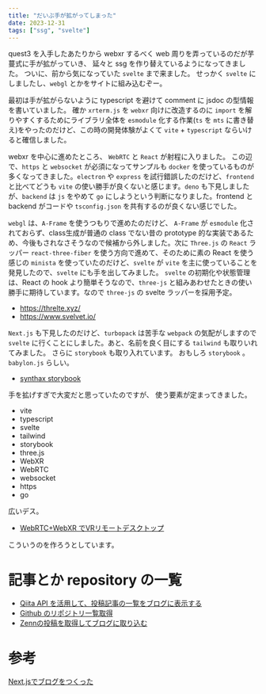 ```yaml
---
title: "だいぶ手が拡がってしまった"
date: 2023-12-31
tags: ["ssg", "svelte"]
---
```


quest3 を入手したあたりから webxr するべく web 周りを弄っているのだが芋蔓式に手が拡がっていき、 延々と ssg を作り替えているようになってきました。
ついに、前から気になっていた `svelte` まで来ました。
せっかく `svelte` にしましたし、`webgl` とかをサイトに組み込むぞー。

最初は手が拡がらないように typescript を避けて comment に jsdoc の型情報を書いていました。 確か `xrterm.js` を `webxr` 向けに改造するのに `import` を解りやすくするためにライブラリ全体を `esmodule` 化する作業(`ts` を `mts` に書き替え)をやったのだけど、この時の開発体験がよくて `vite` + `typescript` ならいけると確信しました。

webxr を中心に進めたところ、 `WebRTC` と `React` が射程に入りました。
この辺で、`https` と `websocket` が必須になってサンプルも `docker` を使っているものが多くなってきました。`electron` や `express` を試行錯誤したのだけど、`frontend` と比べてどうも `vite` の使い勝手が良くないと感じます。`deno` も下見しましたが、`backend` は `js` をやめて `go` にしようという判断になりました。frontend と backend がコードや `tsconfig.json` を共有するのが良くない感じでした。

`webgl` は、`A-Frame` を使うつもりで進めたのだけど、 `A-Frame` が `esmodule` 化されておらず、class生成が普通の class でない昔の prototype 的な実装であるため、今後もされなさそうなので候補から外しました。次に `Three.js` の `React` ラッパー `react-three-fiber` を使う方向で進めて、そのために素の React を使う感じの `minista` を使っていたのだけど、`svelte` が `vite` を主に使っていることを発見したので、`svelte` にも手を出してみました。 `svelte` の初期化や状態管理は、React の hook より簡単そうなので、`three-js` と組みあわせたときの使い勝手に期待しています。なので `three-js` の svelte ラッパーを採用予定。

- https://threlte.xyz/
- https://www.svelvet.io/

`Next.js` も下見したのだけど、`turbopack` は苦手な `webpack` の気配がしますので `svelte` に行くことにしました。あと、名前を良く目にする `tailwind` も取りいれてみました。 さらに `storybook` も取り入れています。
おもしろ `storybook` 。 `babylon.js` らしい。

- [synthax storybook](https://62f6421c021f127287edd8fb-exirtzhlnf.chromatic.com/?path=/story/introduction--story)

手を拡げすぎで大変だと思っていたのですが、
使う要素が定まってきました。

- vite
- typescript
- svelte
- tailwind
- storybook
- three.js
- WebXR
- WebRTC
- websocket
- https
- go

広いデス。

- [WebRTC+WebXR でVRリモートデスクトップ](https://qiita.com/binzume/items/52a4f4be5c316753e1b1)

こういうのを作ろうとしています。

# 記事とか repository の一覧

- [Qiita API を活用して、投稿記事の一覧をブログに表示する](https://geeawa.vercel.app/articles/get-qiita-posts-using-api)
- [Github のリポジトリ一覧取得](https://koko206.hatenablog.com/entry/2021/08/21/160949)
- [Zennの投稿を取得してブログに取り込む](https://zenn.dev/niiharamegumu/articles/8f00cfdf9753d1)

# 参考

[Next.jsでブログをつくった](https://www.haxibami.net/blog/posts/blog-renewal)

